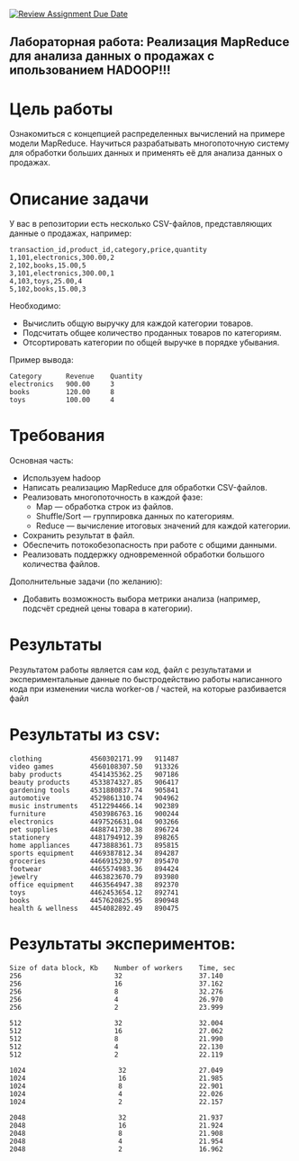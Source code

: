 [![Review Assignment Due Date](https://classroom.github.com/assets/deadline-readme-button-22041afd0340ce965d47ae6ef1cefeee28c7c493a6346c4f15d667ab976d596c.svg)](https://classroom.github.com/a/-hH64FG6)
## Лабораторная работа: Реализация MapReduce для анализа данных о продажах с ипользованием HADOOP!!!
# Цель работы

Ознакомиться с концепцией распределенных вычислений на примере модели MapReduce. Научиться разрабатывать многопоточную систему для обработки больших данных и применять её для анализа данных о продажах.
# Описание задачи

У вас в репозитории есть несколько CSV-файлов, представляющих данные о продажах, например:

    transaction_id,product_id,category,price,quantity
    1,101,electronics,300.00,2
    2,102,books,15.00,5
    3,101,electronics,300.00,1
    4,103,toys,25.00,4
    5,102,books,15.00,3

Необходимо:

  * Вычислить общую выручку для каждой категории товаров.
  * Подсчитать общее количество проданных товаров по категориям.
  * Отсортировать категории по общей выручке в порядке убывания.

Пример вывода:

    Category      Revenue    Quantity
    electronics   900.00     3
    books         120.00     8
    toys          100.00     4

# Требования
Основная часть:

  * Используем hadoop
  * Написать реализацию MapReduce для обработки CSV-файлов.
  * Реализовать многопоточность в каждой фазе:
      * Map — обработка строк из файлов.
      * Shuffle/Sort — группировка данных по категориям.
      * Reduce — вычисление итоговых значений для каждой категории.
  * Сохранить результат в файл.
  * Обеспечить потокобезопасность при работе с общими данными.
  * Реализовать поддержку одновременной обработки большого количества файлов.

Дополнительные задачи (по желанию):

* Добавить возможность выбора метрики анализа (например, подсчёт средней цены товара в категории).

# Результаты
Результатом работы является сам код, файл с результатами и экспериментальные данные по быстродействию работы написанного кода при изменении числа worker-ов / частей, на которые разбивается файл

# Результаты из csv:
```
clothing            4560302171.99	911487
video games	        4560108307.50	913326
baby products	    4541435362.25	907186
beauty products	    4533874327.85	906417
gardening tools	    4531880837.74	905841
automotive	        4529861310.74	904962
music instruments	4512294466.14	902389
furniture	        4503986763.16	900244
electronics	        4497526631.04	903266
pet supplies	    4488741730.38	896724
stationery	        4481794912.39	898265
home appliances	    4473888361.73	895815
sports equipment	4469387812.34	894287
groceries	        4466915230.97	895470
footwear	        4465574983.36	894424
jewelry	            4463823670.79	893980
office equipment	4463564947.38	892370
toys	            4462453654.12	892741
books	            4457620825.95	890948
health & wellness	4454082892.49	890475
```

# Результаты экспериментов:
```
Size of data block, Kb    Number of workers    Time, sec
256                       32                   37.140
256                       16                   37.162
256                       8                    32.276
256                       4                    26.970
256                       2                    23.999

512                       32                   32.004
512                       16                   27.062
512                       8                    21.990
512                       4                    22.130
512                       2                    22.119

1024                       32                  27.049
1024                       16                  21.985
1024                       8                   22.901
1024                       4                   22.026
1024                       2                   22.157

2048                       32                  21.937
2048                       16                  21.924
2048                       8                   21.908
2048                       4                   21.954
2048                       2                   16.962
```
